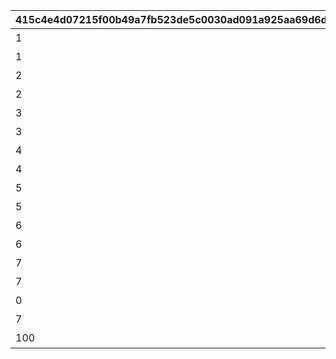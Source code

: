 |415c4e4d07215f00b49a7fb523de5c0030ad091a925aa69d6da1c4b4092af60d|eef4082f1ae7e61603110be45a3cb742766a77482d80eeceef03bfd596df74c8|e8f88415a851116eb46b52d83059c36f86dee18c7738410063516c6d9b96e223|8d7ea7963e07245f803fd77164b7cb54b65b536294a99e3a15edb2dd1229efb9|f403aa311292c0b9163858d00f0db5ecd7cd80d884fe722d455fd723fc2b1f09|350ea35c4ec4ffb17a88cfaa0978acfad0e9d310033ec13077a31cb13091301f|05ee1c6edb707926eead98220590aa223a44ec7a4eaa43442b4176aef7593d3f|
| --- | --- | --- | --- | --- | --- | --- |
|1|10148|91002|8|5148061|スイーツ早食いクラブ|40|
|1|10148|0|0|5148062|ぺんぽこりんの正体…？|0|
|2|10148|91002|8|5148064|夜凪の恋バナ？|40|
|2|10148|0|0|5148065|麦しゅわアブダクション|0|
|3|10148|91002|8|5148067|ピッカピカのボードで|40|
|3|10148|0|0|5148068|Mって何ですか？|0|
|4|10148|91002|8|5148070|スイカの次はミルク？|40|
|4|10148|0|0|5148071|騎士きゅんセラピー|0|
|5|10148|91002|8|5148073|パチパチとフーフー|40|
|5|10148|0|0|5148074|火遁の術でチャメシ！|0|
|6|10148|91002|8|5148076|耳を澄ませば|40|
|6|10148|0|0|5148077|祓った方がよくねー？|0|
|7|10148|91002|8|5148079|爆誕ホットヒップドロップ|40|
|7|10148|0|0|5148080|スーパースライム戦士|0|
|0|10148|0|0|5148601|バラバラな写真と証言|0|
|7|10148|0|0|5148602|写真アルバム復元完了！|0|
|100|10148|0|0|5148603|記念の集合写真★|0|